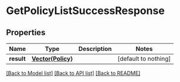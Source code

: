 # GetPolicyListSuccessResponse


## Properties
Name | Type | Description | Notes
------------ | ------------- | ------------- | -------------
**result** | [**Vector{Policy}**](Policy.md) |  | [default to nothing]


[[Back to Model list]](../README.md#models) [[Back to API list]](../README.md#api-endpoints) [[Back to README]](../README.md)


